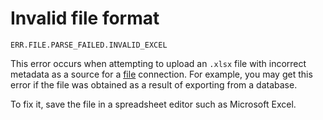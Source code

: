 # Invalid file format

`ERR.FILE.PARSE_FAILED.INVALID_EXCEL`

This error occurs when attempting to upload an `.xlsx` file with incorrect metadata as a source for a [file](../../operations/connection/create-file.md) connection. For example, you may get this error if the file was obtained as a result of exporting from a database.

To fix it, save the file in a spreadsheet editor such as Microsoft Excel.